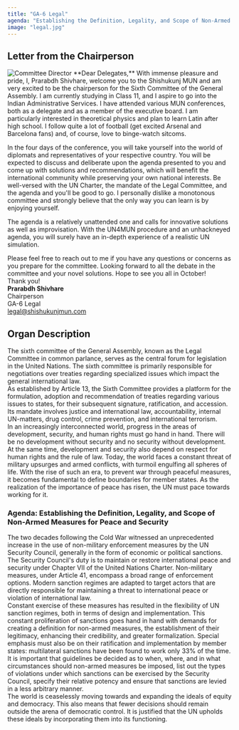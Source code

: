 ```yaml
---
title: "GA-6 Legal"
agenda: "Establishing the Definition, Legality, and Scope of Non-Armed Measures for Peace and Security"
image: "legal.jpg"
---
```

## Letter from the Chairperson

<img class="headshot" src="/assets/images/people/ps.png" alt="Committee Director"> 
**Dear Delegates,**  
With immense pleasure and pride, I, Prarabdh Shivhare, welcome you to the Shishukunj MUN and am very excited to be the chairperson for the Sixth Committee of the General Assembly. I am currently studying in Class 11, and I aspire to go into the Indian Administrative Services. I have attended various MUN conferences, both as a delegate and as a member of the executive board. I am particularly interested in theoretical physics and plan to learn Latin after high school. I follow quite a lot of football (get excited Arsenal and Barcelona fans) and, of course, love to binge-watch sitcoms.

In the four days of the conference, you will take yourself into the world of diplomats and representatives of your respective country. You will be expected to discuss and deliberate upon the agenda presented to you and come up with solutions and recommendations, which will benefit the international community while preserving your own national interests. Be well-versed with the UN Charter, the mandate of the Legal Committee, and the agenda and you'll be good to go. I personally dislike a monotonous committee and strongly believe that the only way you can learn is by enjoying yourself.

The agenda is a relatively unattended one and calls for innovative solutions as well as improvisation. With the UN4MUN procedure and an unhackneyed agenda, you will surely have an in-depth experience of a realistic UN simulation.

Please feel free to reach out to me if you have any questions or concerns as you prepare for the committee. Looking forward to all the debate in the committee and your novel solutions. Hope to see you all in October!  
Thank you!  
**Prarabdh Shivhare**  
Chairperson  
GA-6 Legal  
[legal@shishukunjmun.com](mailto:legal@shishukunjmun.com)  

## Organ Description
The sixth committee of the General Assembly, known as the Legal Committee in common parlance, serves as the central forum for legislation in the United Nations. The sixth committee is primarily responsible for negotiations over treaties regarding specialized issues which impact the general international law.  
As established by Article 13, the Sixth Committee provides a platform for the formulation, adoption and recommendation of treaties regarding various issues to states, for their subsequent signature, ratification, and accession. Its mandate involves justice and international law, accountability, internal UN-matters, drug control, crime prevention, and international terrorism.  
In an increasingly interconnected world, progress in the areas of development, security, and human rights must go hand in hand. There will be no development without security and no security without development. At the same time, development and security also depend on respect for human rights and the rule of law. Today, the world faces a constant threat of military upsurges and armed conflicts, with turmoil engulfing all spheres of life. With the rise of such an era, to prevent war through peaceful measures, it becomes fundamental to define boundaries for member states. As the realization of the importance of peace has risen, the UN must pace towards working for it. 

### Agenda: Establishing the Definition, Legality, and Scope of Non-Armed Measures for Peace and Security
The two decades following the Cold War witnessed an unprecedented increase in the use of non-military enforcement measures by the UN Security Council, generally in the form of economic or political sanctions. The Security Council's duty is to maintain or restore international peace and security under Chapter VII of the United Nations Charter. Non-military measures, under Article 41, encompass a broad range of enforcement options. Modern sanction regimes are adapted to target actors that are directly responsible for maintaining a threat to international peace or violation of international law.  
Constant exercise of these measures has resulted in the flexibility of UN sanction regimes, both in terms of design and implementation. This constant proliferation of sanctions goes hand in hand with demands for creating a definition for non-armed measures, the establishment of their legitimacy, enhancing their credibility, and greater formalization. Special emphasis must also be on their ratification and implementation by member states: multilateral sanctions have been found to work only 33% of the time.  
It is important that guidelines be decided as to when, where, and in what circumstances should non-armed measures be imposed, list out the types of violations under which sanctions can be exercised by the Security Council, specify their relative potency and ensure that sanctions are levied in a less arbitrary manner.  
The world is ceaselessly moving towards and expanding the ideals of equity and democracy. This also means that fewer decisions should remain outside the arena of democratic control. It is justified that the UN upholds these ideals by incorporating them into its functioning.
